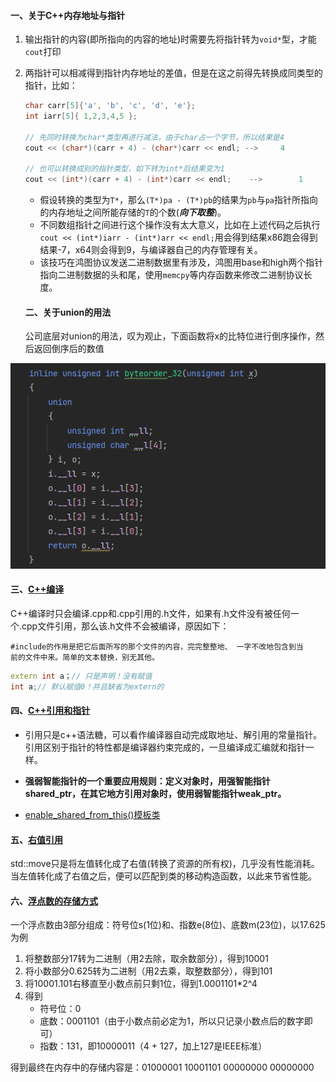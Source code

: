 #### 一、关于C++内存地址与指针

1. 输出指针的内容(即所指向的内容的地址)时需要先将指针转为`void*`型，才能`cout`打印

2. 两指针可以相减得到指针内存地址的差值，但是在这之前得先转换成同类型的指针，比如：

   ```C++
   char carr[5]{'a', 'b', 'c', 'd', 'e'};
   int iarr[5]{ 1,2,3,4,5 };
   
   // 先同时转换为char*类型再进行减法，由于char占一个字节，所以结果是4
   cout << (char*)(carr + 4) - (char*)carr << endl; -->		4
   
   // 也可以转换成别的指针类型，如下转为int*后结果变为1
   cout << (int*)(carr + 4) - (int*)carr << endl; 	 -->		1
   ```
   
   - 假设转换的类型为`T*`，那么`(T*)pa - (T*)pb`的结果为`pb`与`pa`指针所指向的内存地址之间所能存储的`T`的个数(***向下取整***)。
   - 不同数组指针之间进行这个操作没有太大意义，比如在上述代码之后执行`cout << (int*)iarr - (int*)arr << endl;`用会得到结果x86跑会得到结果-7，x64则会得到9，与编译器自己的内存管理有关。
   - 该技巧在鸿图协议发送二进制数据里有涉及，鸿图用base和high两个指针指向二进制数据的头和尾，使用`memcpy`等内存函数来修改二进制协议长度。
   
   #### 二、关于union的用法
   
   公司底层对union的用法，叹为观止，下面函数将x的比特位进行倒序操作，然后返回倒序后的数值

![image-20230116163617468](..\Resource\image-20230116163617468.png)

#### 三、[C++编译](https://blog.csdn.net/u012617944/article/details/78405686)

C++编译时只会编译.cpp和.cpp引用的.h文件，如果有.h文件没有被任何一个.cpp文件引用，那么该.h文件不会被编译，原因如下：

```
#include的作用是把它后面所写的那个文件的内容，完完整整地、 一字不改地包含到当
前的文件中来。简单的文本替换，别无其他。
```

```C++
extern int a；// 只是声明！没有赋值
int a;// 默认赋值0！并且缺省为extern的
```

#### 四、[C++引用和指针](https://www.zhihu.com/question/37608201/answer/1601079930)

- 引用只是c++语法糖，可以看作编译器自动完成取地址、解引用的常量指针。引用区别于指针的特性都是编译器约束完成的，一旦编译成汇编就和指针一样。

- **强弱智能指针的一个重要应用规则：定义对象时，用强智能指针shared_ptr，在其它地方引用对象时，使用弱智能指针weak_ptr。**
- [enable_shared_from_this<T>()模板类](https://blog.csdn.net/breadheart/article/details/112451022)

#### 五、[右值引用](https://www.cnblogs.com/qicosmos/p/4283455.html)

std::move只是将左值转化成了右值(转换了资源的所有权)，几乎没有性能消耗。当左值转化成了右值之后，便可以匹配到类的移动构造函数，以此来节省性能。

#### 六、[浮点数的存储方式](https://blog.csdn.net/qq_35904259/article/details/128330739)

一个浮点数由3部分组成：符号位s(1位)和、指数e(8位)、底数m(23位)，以17.625为例

1. 将整数部分17转为二进制（用2去除，取余数部分），得到10001
2. 将小数部分0.625转为二进制（用2去乘，取整数部分），得到101
3. 将10001.101右移直至小数点前只剩1位，得到1.0001101*2^4
4. 得到
   - 符号位：0
   - 底数：0001101（由于小数点前必定为1，所以只记录小数点后的数字即可）
   - 指数：131，即10000011（4 + 127，加上127是IEEE标准）

得到最终在内存中的存储内容是：01000001 10001101 00000000 00000000
